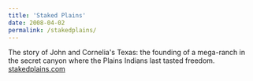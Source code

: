 ```yaml
---
title: 'Staked Plains'
date: 2008-04-02
permalink: /stakedplains/
---
```

The story of John and Cornelia's Texas: the founding of a mega-ranch in the secret canyon where the Plains Indians last tasted freedom.
[stakedplains.com](http://www.stakedplains.com)
